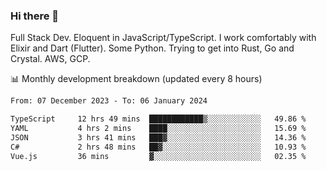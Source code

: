 ### Hi there 👋

Full Stack Dev. Eloquent in JavaScript/TypeScript. I work comfortably with Elixir and Dart (Flutter). Some Python. Trying to get into Rust, Go and Crystal. AWS, GCP.

📊 Monthly development breakdown (updated every 8 hours)

<!--START_SECTION:waka-->

```txt
From: 07 December 2023 - To: 06 January 2024

TypeScript     12 hrs 49 mins  ████████████▒░░░░░░░░░░░░   49.86 %
YAML           4 hrs 2 mins    ████░░░░░░░░░░░░░░░░░░░░░   15.69 %
JSON           3 hrs 41 mins   ███▓░░░░░░░░░░░░░░░░░░░░░   14.36 %
C#             2 hrs 48 mins   ██▓░░░░░░░░░░░░░░░░░░░░░░   10.93 %
Vue.js         36 mins         ▓░░░░░░░░░░░░░░░░░░░░░░░░   02.35 %
```

<!--END_SECTION:waka-->
